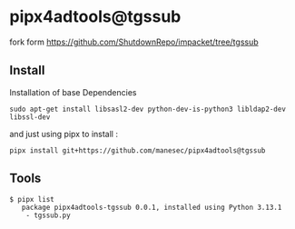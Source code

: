 # pipx4adtools@tgssub

fork form https://github.com/ShutdownRepo/impacket/tree/tgssub

## Install

Installation of base Dependencies

```
sudo apt-get install libsasl2-dev python-dev-is-python3 libldap2-dev libssl-dev
```

and just using pipx to install :

```
pipx install git+https://github.com/manesec/pipx4adtools@tgssub
```

## Tools

```
$ pipx list
   package pipx4adtools-tgssub 0.0.1, installed using Python 3.13.1
    - tgssub.py

```
